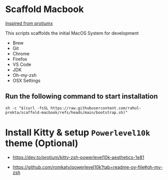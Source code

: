 # Scaffold Macbook

[Inspired from protiumx](https://github.com/protiumx/.dotfiles/tree/main)

This scripts scaffolds the initial MacOS System for development

* Brew
* Git
* Chrome
* Firefox
* VS Code
* JDK
* Oh-my-zsh
* OSX Settings

## Run the following command to start installation

```
sh -c "$(curl -fsSL https://raw.githubusercontent.com/rahul-prokta/scaffold-macbook/refs/heads/main/bootstrap.sh)"
```

# Install Kitty & setup `Powerlevel10k` theme (Optional)
* https://dev.to/protium/kitty-zsh-powerlevel10k-aesthetics-1e81

* https://github.com/romkatv/powerlevel10k?tab=readme-ov-file#oh-my-zsh
